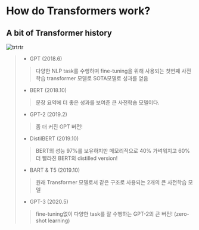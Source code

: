 # How do Transformers work?

## A bit of Transformer history

![trtrtr](https://user-images.githubusercontent.com/59636424/134766745-13afce2d-7701-42ef-9ebc-8da954efcdc7.PNG)

> * GPT (2018.6)
> > 다양한 NLP task를 수행하며 fine-tuning을 위해 사용되는 첫번째 사전학습 transformer 모델로 SOTA모델로 성과를 얻음
> * BERT (2018.10)
> > 문장 요약에 더 좋은 성과를 보여준 큰 사전학습 모델이다.
> * GPT-2 (2019.2)
> > 좀 더 커진 GPT 버전!
> * DistilBERT (2019.10)
> > BERT의 성능 97%를 보유하지만 메모리적으로 40% 가벼워지고 60% 더 빨라진 BERT의 distilled version!
> * BART & T5 (2019.10)
> > 원래 Transformer 모델로서 같은 구조로 사용되는 2개의 큰 사전학습 모델
> * GPT-3 (2020.5)
> > fine-tuning없이 다양한 task를 잘 수행하는 GPT-2의 큰 버전! (zero-shot learning)
>
